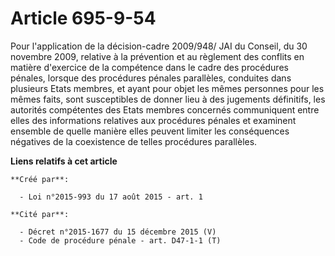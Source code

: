 # Article 695-9-54

Pour l'application de la décision-cadre 2009/948/ JAI du Conseil, du 30 novembre 2009, relative à la prévention et au
règlement des conflits en matière d'exercice de la compétence dans le cadre des procédures pénales, lorsque des procédures
pénales parallèles, conduites dans plusieurs Etats membres, et ayant pour objet les mêmes personnes pour les mêmes faits,
sont susceptibles de donner lieu à des jugements définitifs, les autorités compétentes des Etats membres concernés
communiquent entre elles des informations relatives aux procédures pénales et examinent ensemble de quelle manière elles
peuvent limiter les conséquences négatives de la coexistence de telles procédures parallèles.

**Liens relatifs à cet article**

	**Créé par**:

	  - Loi n°2015-993 du 17 août 2015 - art. 1

	**Cité par**:

	  - Décret n°2015-1677 du 15 décembre 2015 (V)
	  - Code de procédure pénale - art. D47-1-1 (T)
